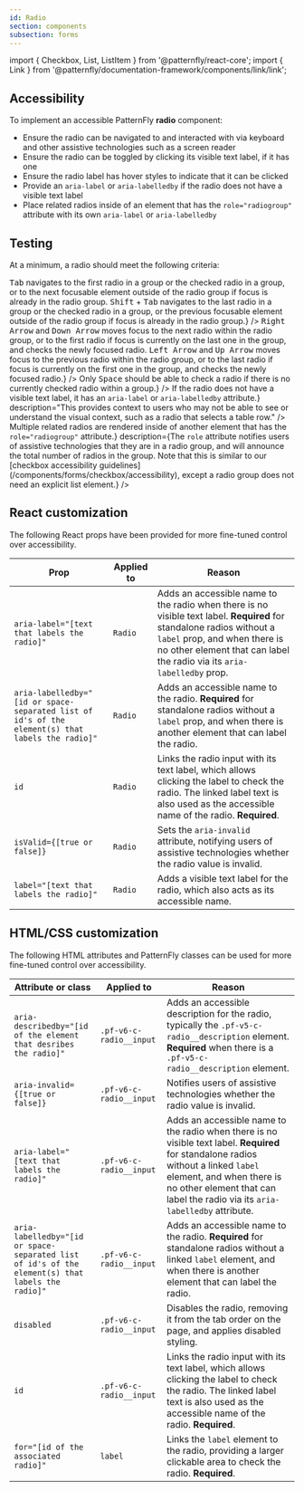 ```yaml
---
id: Radio
section: components
subsection: forms
---
```


import { Checkbox, List, ListItem } from '@patternfly/react-core';
import { Link } from '@patternfly/documentation-framework/components/link/link';

## Accessibility

To implement an accessible PatternFly **radio** component:

- Ensure the radio can be navigated to and interacted with via keyboard and other assistive technologies such as a screen reader
- Ensure the radio can be toggled by clicking its visible text label, if it has one
- Ensure the radio label has hover styles to indicate that it can be clicked
- Provide an `aria-label` or `aria-labelledby` if the radio does not have a visible text label
- Place related radios inside of an element that has the `role="radiogroup"` attribute with its own `aria-label` or `aria-labelledby`

## Testing

At a minimum, a radio should meet the following criteria:

<List isPlain>
  <ListItem>
    <Checkbox id="radio-a11y-checkbox-1" label="Standard keyboard navigation can be used to navigate into and out of a radio group." description={<span><kbd>Tab</kbd> navigates to the first radio in a group or the checked radio in a group, or to the next focusable element outside of the radio group if focus is already in the radio group. <kbd>Shift</kbd> + <kbd>Tab</kbd> navigates to the last radio in a group or the checked radio in a group, or the previous focusable element outside of the radio group if focus is already in the radio group.</span>} />
  </ListItem>
  <ListItem>
    <Checkbox id="radio-a11y-checkbox-2" label="Standard keyboard navigation can be used to navigate between radios within a group." description={<span><kbd>Right Arrow</kbd> and <kbd>Down Arrow</kbd> moves focus to the next radio within the radio group, or to the first radio if focus is currently on the last one in the group, and checks the newly focused radio. <kbd>Left Arrow</kbd> and <kbd>Up Arrow</kbd> moves focus to the previous radio within the radio group, or to the last radio if focus is currently on the first one in the group, and checks the newly focused radio.</span>} />
  </ListItem>
  <ListItem>
    <Checkbox id="radio-a11y-checkbox-3" label="Standard keyboard interaction can be used to interact with a radio group." description={<span>Only <kbd>Space</kbd> should be able to check a radio if there is no currently checked radio within a group.</span>} />
  </ListItem>
  <ListItem>
    <Checkbox id="radio-a11y-checkbox-4" label="If the radio has a visible text label, clicking the label checks the radio." description="This provides extra clickable space for users who may have trouble clicking the radio input itself, such as on mobile or due to a motor or physical impairment." />
  </ListItem>
  <ListItem>
    <Checkbox id="radio-a11y-checkbox-5" label="If the radio has a visible text label, that label has hover styles to indicate to users that it can be interacted with." />
  </ListItem>
  <ListItem>
    <Checkbox id="radio-a11y-checkbox-6" label={<span>If the radio does not have a visible text label, it has an <code className="ws-code">aria-label</code> or <code className="ws-code">aria-labelledby</code> attribute.</span>} description="This provides context to users who may not be able to see or understand the visual context, such as a radio that selects a table row." />
  </ListItem>
  <ListItem>
    <Checkbox id="radio-a11y-checkbox-7" label={<span>Multiple related radios are rendered inside of another element that has the <code className="ws-code">role="radiogroup"</code> attribute.</span>} description={<span>The <code className="ws-code">role</code> attribute notifies users of assistive technologies that they are in a radio group, and will announce the total number of radios in the group. Note that this is similar to our [checkbox accessibility guidelines](/components/forms/checkbox/accessibility), except a radio group does not need an explicit list element.</span>} />
  </ListItem>
</List>

## React customization

The following React props have been provided for more fine-tuned control over accessibility.

| Prop | Applied to | Reason | 
|---|---|---|
| `aria-label="[text that labels the radio]"` | `Radio` | Adds an accessible name to the radio when there is no visible text label. **Required** for standalone radios without a `label` prop, and when there is no other element that can label the radio via its `aria-labelledby` prop. |
| `aria-labelledby="[id or space-separated list of id's of the element(s) that labels the radio]"` | `Radio` | Adds an accessible name to the radio. **Required** for standalone radios without a `label` prop, and when there is another element that can label the radio. |
| `id` | `Radio` | Links the radio input with its text label, which allows clicking the label to check the radio. The linked label text is also used as the accessible name of the radio. **Required**. |
| `isValid={[true or false]}` | `Radio` | Sets the `aria-invalid` attribute, notifying users of assistive technologies whether the radio value is invalid. |
| `label="[text that labels the radio]"` | `Radio` | Adds a visible text label for the radio, which also acts as its accessible name. |

## HTML/CSS customization

The following HTML attributes and PatternFly classes can be used for more fine-tuned control over accessibility.

| Attribute or class | Applied to | Reason | 
|---|---|---|
| `aria-describedby="[id of the element that desribes the radio]"` | `.pf-v6-c-radio__input` | Adds an accessible description for the radio, typically the `.pf-v5-c-radio__description` element. **Required** when there is a `.pf-v5-c-radio__description` element. |
| `aria-invalid={[true or false]}` | `.pf-v6-c-radio__input` | Notifies users of assistive technologies whether the radio value is invalid. |
| `aria-label="[text that labels the radio]"` | `.pf-v6-c-radio__input` | Adds an accessible name to the radio when there is no visible text label. **Required** for standalone radios without a linked `label` element, and when there is no other element that can label the radio via its `aria-labelledby` attribute. |
| `aria-labelledby="[id or space-separated list of id's of the element(s) that labels the radio]"` | `.pf-v6-c-radio__input` | Adds an accessible name to the radio. **Required** for standalone radios without a linked `label` element, and when there is another element that can label the radio. |
| `disabled` | `.pf-v6-c-radio__input` | Disables the radio, removing it from the tab order on the page, and applies disabled styling. |
| `id` | `.pf-v6-c-radio__input` | Links the radio input with its text label, which allows clicking the label to check the radio. The linked label text is also used as the accessible name of the radio. **Required**. |
| `for="[id of the associated radio]"` | `label` | Links the `label` element to the radio, providing a larger clickable area to check the radio. **Required**. |
